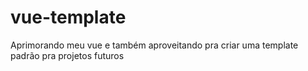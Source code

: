 # vue-template
Aprimorando meu vue e também aproveitando pra criar uma template padrão pra projetos futuros
